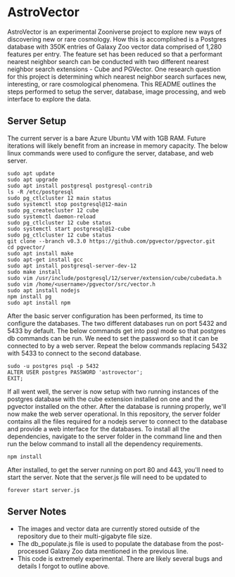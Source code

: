# AstroVector

AstroVector is an experimental Zooniverse project to explore new ways of discovering new or rare cosmology. How this is accomplished is a Postgres database with 350K entries of Galaxy Zoo vector data comprised of 1,280 features per entry. The feature set has been reduced so that a performant nearest neighbor search can be conducted with two different nearest neighbor search extensions - Cube and PGVector. One research question for this project is determining which nearest neighbor search surfaces new, interesting, or rare cosmological phenomena. This README outlines the steps performed to setup the server, database, image processing, and web interface to explore the data.

## Server Setup

The current server is a bare Azure Ubuntu VM with 1GB RAM. Future iterations will likely benefit from an increase in memory capacity. The below linux commands were used to configure the server, database, and web server.

```
sudo apt update
sudo apt upgrade
sudo apt install postgresql postgresql-contrib
ls -R /etc/postgresql
sudo pg_ctlcluster 12 main status
sudo systemctl stop postgresql@12-main
sudo pg_createcluster 12 cube
sudo systemctl daemon-reload
sudo pg_ctlcluster 12 cube status
sudo systemctl start postgresql@12-cube
sudo pg_ctlcluster 12 cube status
git clone --branch v0.3.0 https://github.com/pgvector/pgvector.git
cd pgvector/
sudo apt install make
sudo apt-get install gcc
sudo apt install postgresql-server-dev-12
sudo make install
sudo vim /usr/include/postgresql/12/server/extension/cube/cubedata.h 
sudo vim /home/<username>/pgvector/src/vector.h
sudo apt install nodejs
npm install pg
sudo apt install npm
```

After the basic server configuration has been performed, its time to configure the databases. The two different databases run on port 5432 and 5433 by default. The below commands get into psql mode so that postgres db commands can be run. We need to set the password so that it can be connected to by a web server. Repeat the below commands replacing 5432 with 5433 to connect to the second database.

```
sudo -u postgres psql -p 5432
ALTER USER postgres PASSWORD 'astrovector';
EXIT;
```

If all went well, the server is now setup with two running instances of the postgres database with the cube extension installed on one and the pgvector installed on the other. After the database is running properly, we'll now make the web server operational. In this repository, the server folder contains all the files required for a nodejs server to connect to the database and provide a web interface for the databases. To install all the dependencies, navigate to the server folder in the command line and then run the below command to install all the dependency requirements.

```
npm install
```

After installed, to get the server running on port 80 and 443, you'll need to start the server. Note that the server.js file will need to be updated to 

```
forever start server.js
````

## Server Notes

- The images and vector data are currently stored outside of the repository due to their multi-gigabyte file size. 
- The db_populate.js file is used to populate the database from the post-processed Galaxy Zoo data mentioned in the previous line.
- This code is extremely experimental. There are likely several bugs and details I forgot to outline above.